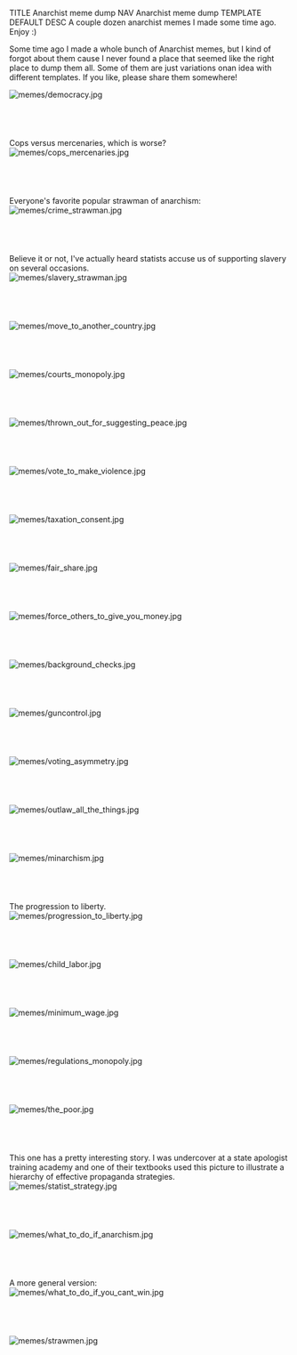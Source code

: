 TITLE Anarchist meme dump
NAV Anarchist meme dump
TEMPLATE DEFAULT
DESC A couple dozen anarchist memes I made some time ago. Enjoy :)

<style>
img {
	display: block;
	margin-bottom: 5em;
}
@media (min-width: 850px) {
	img {
		max-width: 800px;
	}
}
</style>

Some time ago I made a whole bunch of Anarchist memes, but I kind of forgot about them cause I never found a place that seemed like the right place to dump them all. Some of them are just variations onan idea with different templates. If you like, please share them somewhere!

<img loading="lazy" src="memes/democracy.jpg" alt="memes/democracy.jpg">

Cops versus mercenaries, which is worse?
<img loading="lazy" src="memes/cops_mercenaries.jpg" alt="memes/cops_mercenaries.jpg">

Everyone's favorite popular strawman of anarchism:
<img loading="lazy" src="memes/crime_strawman.jpg" alt="memes/crime_strawman.jpg">

Believe it or not, I've actually heard statists accuse us of supporting slavery on several occasions.
<img loading="lazy" src="memes/slavery_strawman.jpg" alt="memes/slavery_strawman.jpg">

<img loading="lazy" src="memes/move_to_another_country.jpg" alt="memes/move_to_another_country.jpg">

<img loading="lazy" src="memes/courts_monopoly.jpg" alt="memes/courts_monopoly.jpg">

<img loading="lazy" src="memes/thrown_out_for_suggesting_peace.jpg" alt="memes/thrown_out_for_suggesting_peace.jpg">

<img loading="lazy" src="memes/vote_to_make_violence.jpg" alt="memes/vote_to_make_violence.jpg">

<img loading="lazy" src="memes/taxation_consent.jpg" alt="memes/taxation_consent.jpg">

<img loading="lazy" src="memes/fair_share.jpg" alt="memes/fair_share.jpg">

<img loading="lazy" src="memes/force_others_to_give_you_money.jpg" alt="memes/force_others_to_give_you_money.jpg">

<img loading="lazy" src="memes/background_checks.jpg" alt="memes/background_checks.jpg">

<img loading="lazy" src="memes/guncontrol.jpg" alt="memes/guncontrol.jpg">

<img loading="lazy" src="memes/voting_asymmetry.jpg" alt="memes/voting_asymmetry.jpg">

<img loading="lazy" src="memes/outlaw_all_the_things.jpg" alt="memes/outlaw_all_the_things.jpg">

<img loading="lazy" src="memes/minarchism.jpg" alt="memes/minarchism.jpg">

The progression to liberty.
<img loading="lazy" src="memes/progression_to_liberty.jpg" alt="memes/progression_to_liberty.jpg">

<img loading="lazy" src="memes/child_labor.jpg" alt="memes/child_labor.jpg">

<img loading="lazy" src="memes/minimum_wage.jpg" alt="memes/minimum_wage.jpg">

<img loading="lazy" src="memes/regulations_monopoly.jpg" alt="memes/regulations_monopoly.jpg">

<img loading="lazy" src="memes/the_poor.jpg" alt="memes/the_poor.jpg">

This one has a pretty interesting story. I was undercover at a state apologist training academy and one of their textbooks used this picture to illustrate a hierarchy of effective propaganda strategies.
<img loading="lazy" src="memes/statist_strategy.jpg" alt="memes/statist_strategy.jpg">

<img loading="lazy" src="memes/what_to_do_if_anarchism.jpg" alt="memes/what_to_do_if_anarchism.jpg">

A more general version:
<img loading="lazy" src="memes/what_to_do_if_you_cant_win.jpg" alt="memes/what_to_do_if_you_cant_win.jpg">

<img loading="lazy" src="memes/strawmen.jpg" alt="memes/strawmen.jpg">
